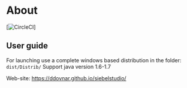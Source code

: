# About

[![CircleCI](https://circleci.com/gh/heroku/java-getting-started.svg?style=svg)]

## User guide

For launching use a complete windows based distribution in the folder: `dist/Distrib/`
Support java version 1.6-1.7

Web-site: https://ddovnar.github.io/siebelstudio/